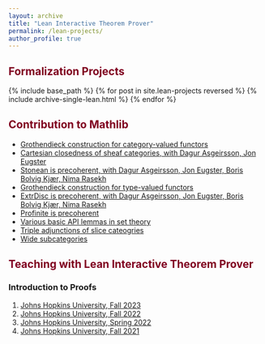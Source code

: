 ```yaml
---
layout: archive
title: "Lean Interactive Theorem Prover"
permalink: /lean-projects/
author_profile: true
---
```



<h2><font color="#800020"> Formalization Projects </font></h2>
{% include base_path %}
{% for post in site.lean-projects reversed %}
  {% include archive-single-lean.html %}
{% endfor %}

<!-- {% include base_path %}
{% for post in site.lean reversed %}
  {% include archive-single-lean.html %}
{% endfor %} -->


<h2><font color="#800020"> Contribution to Mathlib </font></h2>

- [Grothendieck construction for category-valued functors](https://github.com/leanprover-community/mathlib4/blob/master/Mathlib/CategoryTheory/Grothendieck.lean)
- [Cartesian closedness of sheaf categories, with Dagur Asgeirsson, Jon Eugster](https://github.com/leanprover-community/mathlib4/pull/15262)
- [Stonean is precoherent, with Dagur Asgeirsson, Jon Eugster, Boris Bolvig Kjær, Nima Rasekh](https://github.com/leanprover-community/mathlib4/pull/6725)
- [Grothendieck construction for type-valued functors](https://github.com/leanprover-community/mathlib4/blob/master/Mathlib/CategoryTheory/Elements.lean)
- [ExtrDisc is precoherent, with Dagur Asgeirsson, Jon Eugster, Boris Bolvig Kjær, Nima Rasekh](https://github.com/leanprover-community/mathlib4/pull/5861)
- [Profinite is precoherent](https://github.com/leanprover-community/mathlib4/pull/5858)
- [Various basic API lemmas in set theory](https://github.com/leanprover-community/mathlib4/blob/master/Mathlib/Data/Set/Basic.lean)
- [Triple adjunctions of slice cateogries](https://github.com/leanprover-community/mathlib4/pull/14519)
- [Wide subcategories]()


<h2><font color="#800020"> Teaching with Lean Interactive Theorem Prover</font></h2>

<h3> Introduction to Proofs </h3>

1. [Johns Hopkins University, Fall 2023](https://github.com/sinhp/ProofLab4/tree/master)
2. [Johns Hopkins University, Fall 2022](https://sinhp.github.io/teaching/2022-introduction-to-proofs-with-Lean)
3. [Johns Hopkins University, Spring 2022](https://introproofs.github.io/s22)
4. [Johns Hopkins University, Fall 2021](https://introproofs.github.io/jhu301-f21/)

